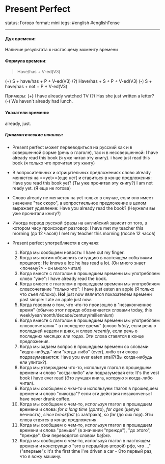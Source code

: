 # Present Perfect
status: Готово
format: mini
tegs: #english #englishTense 

---
#### Дух времени: 
Наличие результата к настоящему моменту времени

#### Формула времени: 
>Have/has + V-ed(V3)

(+)  S + have/has + P + V-ed(V3) 
(?) Have/has + S + P + V-ed(V3)
(-) S + have/has + not + P + V-ed(V3)

Примеры:
(+) I have already watched TV
(?) Has she just written a letter?
(-) We haven't already had lunch.

#### Указатели времени:
already, just.
 
##### Грамматические нюансы: 
- Present perfect может первеводиться на русский как и в совершенной форме (речь о глаголе), так и в несовершенной:
   I have already read this book (я уже читал эту книгу).
   i have just read this book (я только что прочитал эту книгу)
   
- В вопросительных и отрицательных предложениях слово already меняется на ==yet==(еще нет) и ставиться в конце предложения:
   Have you read this book yet?
   (Ты уже прочитал эту книгу?)
   I am not ready yet.
   (Я еще не готова)
   
- Слово already не меняется на yet только в случае, если оно имеет значение "так скоро", а вопростиельное предложение в целом выражает удивление:
   Have you already read the book? 
   (Неужели вы уже прочитали книгу?)
   
- Иногда первод русской фразы на английский зависит от того, в котором часу происходит разговор:
   I have met my teacher this morning (до 12 часов)
   I met my teacher this morning (после 12 часов)
   
- Present perfect употребляестя в случаях:
	1. Когда мы сообщаем новость: 
	   I have cut my finger.
	2. Когда мы хотим объяснить ситуацию в настоящем событиями прошлого:
	    He knows a lot: he has read a lot. (Он много знает <почему?> - он много читал)
	3. Когда вместе с глаголом в прошедшем времени мы употребляем слово "уже":
	    I have already read the book.
	4. Когда вместе с глаголом в прошедшем времени мы употребляем словсочетание "только что":
	    I have just eaten an apple (Я только что съел яблоко). 
		**Но!** just now является показателем времени past simple:
		I ate an apple just now.
	5. Когда говорим о том, что что-то произошло в "незаконченное время" (обычно этот перидо обозначается словами today, this week/year/month/decade/century/millennium)
	6. Когда вместе с глаголом в прошедшем времени мы употребляем словосочетания " в последнее время" (слово *lately*, если речь о последней недели и днях, и слово *recently*, если речь о последних месяцах или годах. Эти слова ставятся в конце предложения.
	7. Когда мы задаем вопрос в прошедшем времени со словами "кодга-нибудь" или "когда-либо" (ever), либо эти слова подразумеваются: Have you ever eaten snail?(Вы когда-нибудь ели улиток?).
	8. Когда мы утверждаем что-то, используя глагол в прошедшем времени и слово "когда-либо" или подразумевая его: It's the vest book i have ever read (Это лучшая книга, которую я когда-либо читал).
	9. Когда мы сообщаем о чкм-то и используем глагол в прошедшем времени и слово "никогда"? если эти действия незакончены: I have never drunk coffee.
	10. Когда мы сообщаем о чем-то, используя глагол в прошедшем времени и слова: *for a long time* (долго), *for ages* (целую вечность), *since breakfast* (с завтрака), *so far* (до сих пор). Эти слова ствятся в конце предложения.
	11. Когда мы сообщаем о чем-то, используя глагол в прошедшем времени и слова "раньше" (в значении "прежде"), "до этого", "прежде". Они переводятся словом *before*.
	12. Когда мы сообщаем о чем-то, используя глагол в настоящем времени и конструкцию "это в первый(во второй) рфз, что ..." ("впервые"):
	     it's the first time i've driven a car 
		 \- Это первый раз, что я вожу машину.